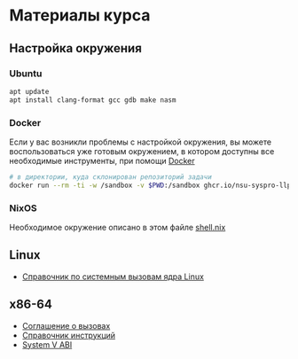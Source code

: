 # Материалы курса

## Настройка окружения

### Ubuntu

```sh
apt update
apt install clang-format gcc gdb make nasm
```

### Docker

Если у вас возникли проблемы с настройкой окружения, вы можете воспользоваться
уже готовым окружением, в котором доступны все необходимые инструменты, при
помощи [Docker](https://docs.docker.com/desktop/setup/install/linux/)

```sh
# в директории, куда склонирован репозиторий задачи
docker run --rm -ti -w /sandbox -v $PWD:/sandbox ghcr.io/nsu-syspro-llp/runner
```

### NixOS

Необходимое окружение описано в этом файле [shell.nix](./shell.nix)

## Linux

- [Справочник по системным вызовам ядра Linux](https://www.chromium.org/chromium-os/developer-library/reference/linux-constants/syscalls/)

## x86-64

- [Соглашение о вызовах](https://stackoverflow.com/a/2538212)
- [Справочник инструкций](https://www.felixcloutier.com/x86/)
- [System V ABI](https://gitlab.com/x86-psABIs/x86-64-ABI/-/jobs/artifacts/master/raw/x86-64-ABI/abi.pdf?job=build)
